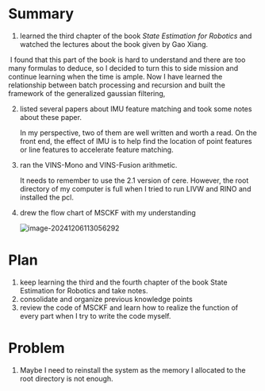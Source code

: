 # Summary
1. learned the third chapter of the book *State Estimation for Robotics* and watched the lectures about the book given by Gao Xiang.

​	I found that this part of the book is hard to understand and there are too many formulas to deduce, so I decided to turn this to side mission and continue learning when the time is ample. Now I have learned the relationship between batch processing and recursion and built the framework of the generalized gaussian filtering, 

2. listed several papers about IMU feature matching and took some notes about these paper.

   In my perspective, two of them are well written and worth a read. On the front end, the effect of IMU is to help find the location of point features or line features to accelerate feature matching.

3. ran the VINS-Mono and VINS-Fusion arithmetic.

   It needs to remember to use the 2.1 version of cere. However, the root directory of my computer is full when I tried to run LIVW and RINO and installed the pcl.

4. drew the flow chart of MSCKF with my understanding

   ![image-20241206113056292](C:\Users\12291\AppData\Roaming\Typora\typora-user-images\image-20241206113056292.png)



# Plan 
1.  keep learning the third and the fourth chapter of the book State Estimation for Robotics and take notes.
2.  consolidate and organize previous knowledge points
3.  review the code of MSCKF and learn how to realize the function of every part when I try to write the code myself.
# Problem
1. Maybe I need to reinstall the system as the memory I allocated to the root directory is not enough.
